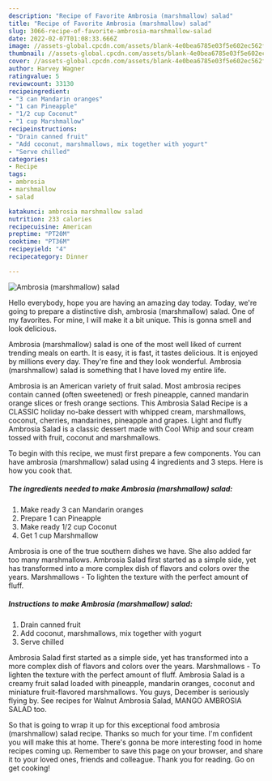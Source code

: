 ```yaml
---
description: "Recipe of Favorite Ambrosia (marshmallow) salad"
title: "Recipe of Favorite Ambrosia (marshmallow) salad"
slug: 3066-recipe-of-favorite-ambrosia-marshmallow-salad
date: 2022-02-07T01:08:33.666Z
image: //assets-global.cpcdn.com/assets/blank-4e0bea6785e03f5e602ec562f230caae08da540cada707380b4fe1bbebba43da.png
thumbnail: //assets-global.cpcdn.com/assets/blank-4e0bea6785e03f5e602ec562f230caae08da540cada707380b4fe1bbebba43da.png
cover: //assets-global.cpcdn.com/assets/blank-4e0bea6785e03f5e602ec562f230caae08da540cada707380b4fe1bbebba43da.png
author: Harvey Wagner
ratingvalue: 5
reviewcount: 33130
recipeingredient:
- "3 can Mandarin oranges"
- "1 can Pineapple"
- "1/2 cup Coconut"
- "1 cup Marshmallow"
recipeinstructions:
- "Drain canned fruit"
- "Add coconut, marshmallows, mix together with yogurt"
- "Serve chilled"
categories:
- Recipe
tags:
- ambrosia
- marshmallow
- salad

katakunci: ambrosia marshmallow salad 
nutrition: 233 calories
recipecuisine: American
preptime: "PT20M"
cooktime: "PT36M"
recipeyield: "4"
recipecategory: Dinner

---
```



![Ambrosia (marshmallow) salad](//assets-global.cpcdn.com/assets/blank-4e0bea6785e03f5e602ec562f230caae08da540cada707380b4fe1bbebba43da.png)

Hello everybody, hope you are having an amazing day today. Today, we're going to prepare a distinctive dish, ambrosia (marshmallow) salad. One of my favorites. For mine, I will make it a bit unique. This is gonna smell and look delicious.

Ambrosia (marshmallow) salad is one of the most well liked of current trending meals on earth. It is easy, it is fast, it tastes delicious. It is enjoyed by millions every day. They're fine and they look wonderful. Ambrosia (marshmallow) salad is something that I have loved my entire life.

Ambrosia is an American variety of fruit salad. Most ambrosia recipes contain canned (often sweetened) or fresh pineapple, canned mandarin orange slices or fresh orange sections. This Ambrosia Salad Recipe is a CLASSIC holiday no-bake dessert with whipped cream, marshmallows, coconut, cherries, mandarines, pineapple and grapes. Light and fluffy Ambrosia Salad is a classic dessert made with Cool Whip and sour cream tossed with fruit, coconut and marshmallows.


To begin with this recipe, we must first prepare a few components. You can have ambrosia (marshmallow) salad using 4 ingredients and 3 steps. Here is how you cook that.

<!--inarticleads1-->

##### The ingredients needed to make Ambrosia (marshmallow) salad:

1. Make ready 3 can Mandarin oranges
1. Prepare 1 can Pineapple
1. Make ready 1/2 cup Coconut
1. Get 1 cup Marshmallow


Ambrosia is one of the true southern dishes we have. She also added far too many marshmallows. Ambrosia Salad first started as a simple side, yet has transformed into a more complex dish of flavors and colors over the years. Marshmallows - To lighten the texture with the perfect amount of fluff. 

<!--inarticleads2-->

##### Instructions to make Ambrosia (marshmallow) salad:

1. Drain canned fruit
1. Add coconut, marshmallows, mix together with yogurt
1. Serve chilled


Ambrosia Salad first started as a simple side, yet has transformed into a more complex dish of flavors and colors over the years. Marshmallows - To lighten the texture with the perfect amount of fluff. Ambrosia Salad is a creamy fruit salad loaded with pineapple, mandarin oranges, coconut and miniature fruit-flavored marshmallows. You guys, December is seriously flying by. See recipes for Walnut Ambrosia Salad, MANGO AMBROSIA SALAD too. 

So that is going to wrap it up for this exceptional food ambrosia (marshmallow) salad recipe. Thanks so much for your time. I'm confident you will make this at home. There's gonna be more interesting food in home recipes coming up. Remember to save this page on your browser, and share it to your loved ones, friends and colleague. Thank you for reading. Go on get cooking!
